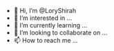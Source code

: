 - 👋 Hi, I’m @LoryShirah
- 👀 I’m interested in ...
- 🌱 I’m currently learning ...
- 💞️ I’m looking to collaborate on ...
- 📫 How to reach me ...

<!---
LoryShirah/LoryShirah is a ✨ special ✨ repository because its `README.md` (this file) appears on your GitHub profile.
You can click the Preview link to take a look at your changes.
--->
